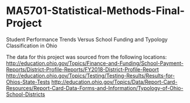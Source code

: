 # MA5701-Statistical-Methods-Final-Project
Student Performance Trends Versus School Funding and  Typology Classification in Ohio

The data for this project was sourced from the following locations:
http://education.ohio.gov/Topics/Finance-and-Funding/School-Payment-Reports/District-Profile-Reports/FY2018-District-Profile-Report
http://education.ohio.gov/Topics/Testing/Testing-Results/Results-for-Ohios-State-Tests
http://education.ohio.gov/Topics/Data/Report-Card-Resources/Report-Card-Data-Forms-and-Information/Typology-of-Ohio-School-Districts
